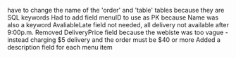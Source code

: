 have to change the name of the 'order' and 'table' tables because they are SQL keywords
Had to add field menuID to use as PK because Name was also a keyword
AvaliableLate field not needed, all delivery not available after 9:00p.m.
Removed DeliveryPrice field because the webiste was too vague - instead charging $5 delivery and the order must be $40 or more
Added a description field for each menu item
